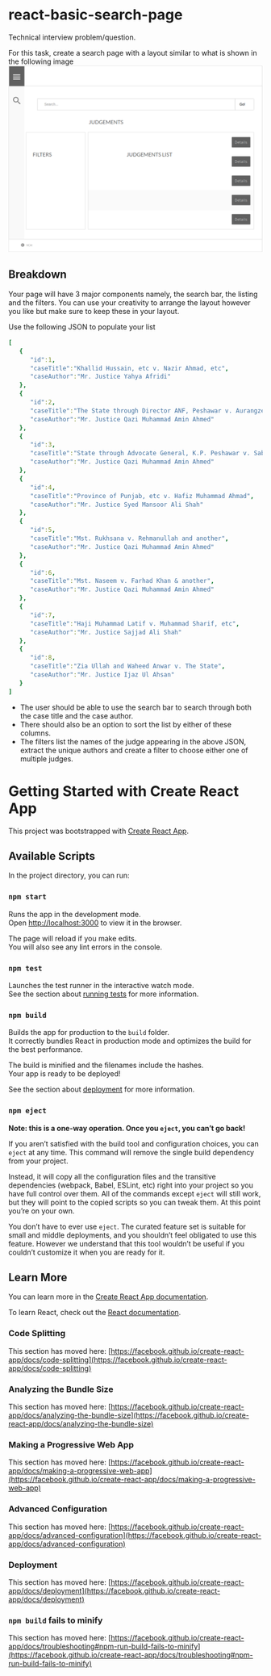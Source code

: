 # react-basic-search-page
Technical interview problem/question.

For this task, create a search page with a layout similar to what is shown in the following image
![Alt text](/react-search-page/task/page-layout.png?raw=true "Search page layout")

## Breakdown
Your page will have 3 major components namely, the search bar, the listing and the filters. You can use your creativity to arrange the layout however you like but make sure to keep these in your layout. 

Use the following JSON to populate your list
```yaml
[
   {
      "id":1,
      "caseTitle":"Khallid Hussain, etc v. Nazir Ahmad, etc",
      "caseAuthor":"Mr. Justice Yahya Afridi"
   },
   {
      "id":2,
      "caseTitle":"The State through Director ANF, Peshawar v. Aurangzeb",
      "caseAuthor":"Mr. Justice Qazi Muhammad Amin Ahmed"
   },
   {
      "id":3,
      "caseTitle":"State through Advocate General, K.P. Peshawar v. Sabz Ali Khan and another",
      "caseAuthor":"Mr. Justice Qazi Muhammad Amin Ahmed"
   },
   {
      "id":4,
      "caseTitle":"Province of Punjab, etc v. Hafiz Muhammad Ahmad",
      "caseAuthor":"Mr. Justice Syed Mansoor Ali Shah"
   },
   {
      "id":5,
      "caseTitle":"Mst. Rukhsana v. Rehmanullah and another",
      "caseAuthor":"Mr. Justice Qazi Muhammad Amin Ahmed"
   },
   {
      "id":6,
      "caseTitle":"Mst. Naseem v. Farhad Khan & another",
      "caseAuthor":"Mr. Justice Qazi Muhammad Amin Ahmed"
   },
   {
      "id":7,
      "caseTitle":"Haji Muhammad Latif v. Muhammad Sharif, etc",
      "caseAuthor":"Mr. Justice Sajjad Ali Shah"
   },
   {
      "id":8,
      "caseTitle":"Zia Ullah and Waheed Anwar v. The State",
      "caseAuthor":"Mr. Justice Ijaz Ul Ahsan"
   }
]
```

- The user should be able to use the search bar to search through both the case title and the case author.
- There should also be an option to sort the list by either of these columns.
- The filters list the names of the judge appearing in the above JSON, extract the unique authors and create a filter to choose either one of multiple judges.




# Getting Started with Create React App

This project was bootstrapped with [Create React App](https://github.com/facebook/create-react-app).

## Available Scripts

In the project directory, you can run:

### `npm start`

Runs the app in the development mode.\
Open [http://localhost:3000](http://localhost:3000) to view it in the browser.

The page will reload if you make edits.\
You will also see any lint errors in the console.

### `npm test`

Launches the test runner in the interactive watch mode.\
See the section about [running tests](https://facebook.github.io/create-react-app/docs/running-tests) for more information.

### `npm build`

Builds the app for production to the `build` folder.\
It correctly bundles React in production mode and optimizes the build for the best performance.

The build is minified and the filenames include the hashes.\
Your app is ready to be deployed!

See the section about [deployment](https://facebook.github.io/create-react-app/docs/deployment) for more information.

### `npm eject`

**Note: this is a one-way operation. Once you `eject`, you can’t go back!**

If you aren’t satisfied with the build tool and configuration choices, you can `eject` at any time. This command will remove the single build dependency from your project.

Instead, it will copy all the configuration files and the transitive dependencies (webpack, Babel, ESLint, etc) right into your project so you have full control over them. All of the commands except `eject` will still work, but they will point to the copied scripts so you can tweak them. At this point you’re on your own.

You don’t have to ever use `eject`. The curated feature set is suitable for small and middle deployments, and you shouldn’t feel obligated to use this feature. However we understand that this tool wouldn’t be useful if you couldn’t customize it when you are ready for it.

## Learn More

You can learn more in the [Create React App documentation](https://facebook.github.io/create-react-app/docs/getting-started).

To learn React, check out the [React documentation](https://reactjs.org/).

### Code Splitting

This section has moved here: [https://facebook.github.io/create-react-app/docs/code-splitting](https://facebook.github.io/create-react-app/docs/code-splitting)

### Analyzing the Bundle Size

This section has moved here: [https://facebook.github.io/create-react-app/docs/analyzing-the-bundle-size](https://facebook.github.io/create-react-app/docs/analyzing-the-bundle-size)

### Making a Progressive Web App

This section has moved here: [https://facebook.github.io/create-react-app/docs/making-a-progressive-web-app](https://facebook.github.io/create-react-app/docs/making-a-progressive-web-app)

### Advanced Configuration

This section has moved here: [https://facebook.github.io/create-react-app/docs/advanced-configuration](https://facebook.github.io/create-react-app/docs/advanced-configuration)

### Deployment

This section has moved here: [https://facebook.github.io/create-react-app/docs/deployment](https://facebook.github.io/create-react-app/docs/deployment)

### `npm build` fails to minify

This section has moved here: [https://facebook.github.io/create-react-app/docs/troubleshooting#npm-run-build-fails-to-minify](https://facebook.github.io/create-react-app/docs/troubleshooting#npm-run-build-fails-to-minify)

